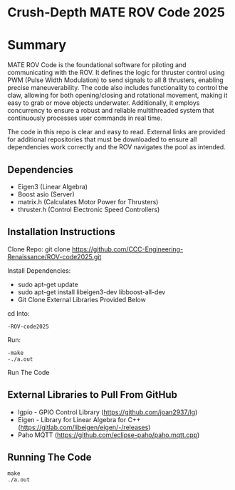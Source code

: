 # Crush-Depth MATE ROV Code 2025
# Summary
MATE ROV Code is the foundational software for piloting and communicating with the ROV. It defines the logic for thruster control using PWM (Pulse Width Modulation) to send signals to all 8 thrusters, enabling precise maneuverability. The code also includes functionality to control the claw, allowing for both opening/closing and rotational movement, making it easy to grab or move objects underwater. Additionally, it employs concurrency to ensure a robust and reliable multithreaded system that continuously processes user commands in real time.

The code in this repo is clear and easy to read. External links are provided for additional repositories that must be downloaded to ensure all dependencies work correctly and the ROV navigates the pool as intended.
## Dependencies
- Eigen3 (Linear Algebra)
- Boost asio (Server)
- matrix.h (Calculates Motor Power for Thrusters)
- thruster.h (Control Electronic Speed Controllers)
## Installation Instructions
Clone Repo:
git clone https://github.com/CCC-Engineering-Renaissance/ROV-code2025.git

Install Dependencies:
- sudo apt-get update
- sudo apt-get install libeigen3-dev libboost-all-dev
- Git Clone External Libraries Provided Below

cd Into:
```
-ROV-code2025
```
Run:
```
-make
-./a.out
```
 Run The Code
## External Libraries to Pull From GitHub
- lgpio - GPIO Control Library (https://github.com/joan2937/lg)
- Eigen - Library for Linear Algebra for C++ (https://gitlab.com/libeigen/eigen/-/releases)
- Paho MQTT (https://github.com/eclipse-paho/paho.mqtt.cpp)
## Running The Code
```
make
./a.out
```
